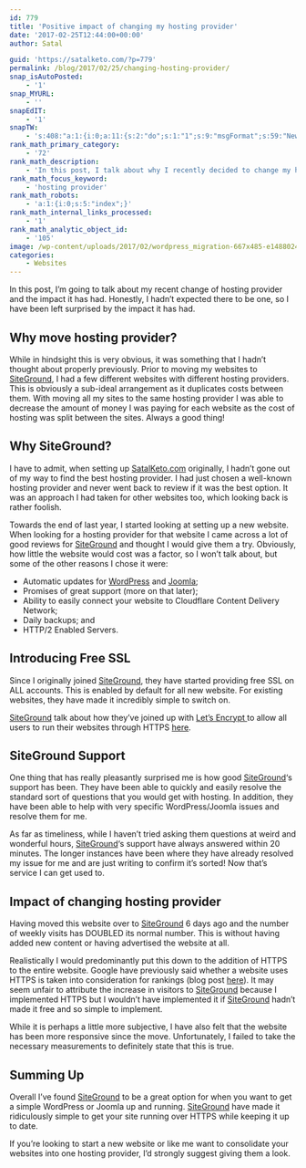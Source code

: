 ```yaml
---
id: 779
title: 'Positive impact of changing my hosting provider'
date: '2017-02-25T12:44:00+00:00'
author: Satal

guid: 'https://satalketo.com/?p=779'
permalink: /blog/2017/02/25/changing-hosting-provider/
snap_isAutoPosted:
    - '1'
snap_MYURL:
    - ''
snapEdIT:
    - '1'
snapTW:
    - 's:408:"a:1:{i:0;a:11:{s:2:"do";s:1:"1";s:9:"msgFormat";s:59:"New post (%TITLE%) has been published on %SITENAME% - %URL%";s:8:"attchImg";s:1:"1";s:9:"isAutoImg";s:1:"A";s:8:"imgToUse";s:0:"";s:9:"isAutoURL";s:1:"A";s:8:"urlToUse";s:0:"";s:8:"isPosted";s:1:"1";s:4:"pgID";s:18:"835470485878108160";s:7:"postURL";s:55:"https://twitter.com/SatalKeto/status/835470485878108160";s:5:"pDate";s:19:"2017-02-25 12:44:21";}}";'
rank_math_primary_category:
    - '72'
rank_math_description:
    - 'In this post, I talk about why I recently decided to change my hosting provider to SiteGround and the positive impact it has had on my website.'
rank_math_focus_keyword:
    - 'hosting provider'
rank_math_robots:
    - 'a:1:{i:0;s:5:"index";}'
rank_math_internal_links_processed:
    - '1'
rank_math_analytic_object_id:
    - '105'
image: /wp-content/uploads/2017/02/wordpress_migration-667x485-e1488024160337-1.jpg
categories:
    - Websites
---
```


In this post, I’m going to talk about my recent change of hosting provider and the impact it has had. Honestly, I hadn’t expected there to be one, so I have been left surprised by the impact it has had.

## Why move hosting provider?

While in hindsight this is very obvious, it was something that I hadn’t thought about properly previously. Prior to moving my websites to [SiteGround](https://samjenkins.com/SiteGround), I had a few different websites with different hosting providers. This is obviously a sub-ideal arrangement as it duplicates costs between them. With moving all my sites to the same hosting provider I was able to decrease the amount of money I was paying for each website as the cost of hosting was split between the sites. Always a good thing!

## Why SiteGround?

I have to admit, when setting up [SatalKeto.com](https://samjenkins.com) originally, I hadn’t gone out of my way to find the best hosting provider. I had just chosen a well-known hosting provider and never went back to review if it was the best option. It was an approach I had taken for other websites too, which looking back is rather foolish.

Towards the end of last year, I started looking at setting up a new website. When looking for a hosting provider for that website I came across a lot of good reviews for [SiteGround](https://samjenkins.com/SiteGround) and thought I would give them a try. Obviously, how little the website would cost was a factor, so I won’t talk about, but some of the other reasons I chose it were:

- Automatic updates for [WordPress](https://www.siteground.co.uk/tutorials/wordpress/siteground-autoupdate.htm) and [Joomla](https://www.siteground.co.uk/tutorials/joomla/joomla-autoupdate.htm);
- Promises of great support (more on that later);
- Ability to easily connect your website to Cloudflare Content Delivery Network;
- Daily backups; and
- HTTP/2 Enabled Servers.

## Introducing Free SSL

Since I originally joined [SiteGround](https://samjenkins.com/SiteGround), they have started providing free SSL on ALL accounts. This is enabled by default for all new website. For existing websites, they have made it incredibly simple to switch on.

[SiteGround](https://samjenkins.com/SiteGround) talk about how they’ve joined up with [Let’s Encrypt ](https://letsencrypt.org/)to allow all users to run their websites through HTTPS [here](https://www.siteground.com/blog/lets-encrypt/).

## SiteGround Support

One thing that has really pleasantly surprised me is how good [SiteGround](https://samjenkins.com/SiteGround)‘s support has been. They have been able to quickly and easily resolve the standard sort of questions that you would get with hosting. In addition, they have been able to help with very specific WordPress/Joomla issues and resolve them for me.

As far as timeliness, while I haven’t tried asking them questions at weird and wonderful hours, [SiteGround](https://samjenkins.com/SiteGround)‘s support have always answered within 20 minutes. The longer instances have been where they have already resolved my issue for me and are just writing to confirm it’s sorted! Now that’s service I can get used to.

## Impact of changing hosting provider

Having moved this website over to [SiteGround](https://samjenkins.com/SiteGround) 6 days ago and the number of weekly visits has DOUBLED its normal number. This is without having added new content or having advertised the website at all.

Realistically I would predominantly put this down to the addition of HTTPS to the entire website. Google have previously said whether a website uses HTTPS is taken into consideration for rankings (blog post [here](https://webmasters.googleblog.com/2014/08/https-as-ranking-signal.html)). It may seem unfair to attribute the increase in visitors to [SiteGround](https://samjenkins.com/SiteGround) because I implemented HTTPS but I wouldn’t have implemented it if [SiteGround](https://samjenkins.com/SiteGround) hadn’t made it free and so simple to implement.

While it is perhaps a little more subjective, I have also felt that the website has been more responsive since the move. Unfortunately, I failed to take the necessary measurements to definitely state that this is true.

## Summing Up

Overall I’ve found [SiteGround](https://samjenkins.com/SiteGround) to be a great option for when you want to get a simple WordPress or Joomla up and running. [SiteGround](https://samjenkins.com/SiteGround) have made it ridiculously simple to get your site running over HTTPS while keeping it up to date.

If you’re looking to start a new website or like me want to consolidate your websites into one hosting provider, I’d strongly suggest giving them a look.